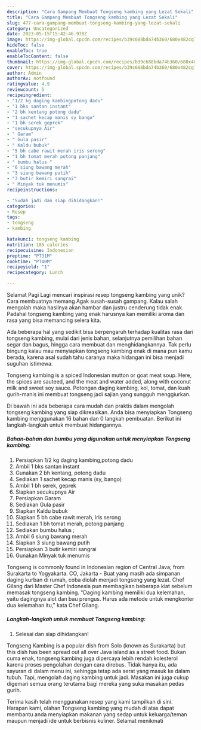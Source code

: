 ```yaml
---
description: "Cara Gampang Membuat Tongseng kambing yang Lezat Sekali"
title: "Cara Gampang Membuat Tongseng kambing yang Lezat Sekali"
slug: 477-cara-gampang-membuat-tongseng-kambing-yang-lezat-sekali
category: Uncategorized
date: 2023-05-15T15:42:46.978Z
image: https://img-global.cpcdn.com/recipes/b39c688bda74b360/680x482cq70/tongseng-kambing-foto-resep-utama.jpg
hideToc: false
enableToc: true
enableTocContent: false
thumbnail: https://img-global.cpcdn.com/recipes/b39c688bda74b360/680x482cq70/tongseng-kambing-foto-resep-utama.jpg
cover: https://img-global.cpcdn.com/recipes/b39c688bda74b360/680x482cq70/tongseng-kambing-foto-resep-utama.jpg
author: Admin
authorAv: notfound
ratingvalue: 4.9
reviewcount: 5
recipeingredient:
- "1/2 kg daging kambingpotong dadu"
- "1 bks santan instant"
- "2 bh kentang potong dadu"
- "1 sachet kecap manis sy bango"
- "1 bh serek geprek"
- "secukupnya Air"
- " Garam"
- " Gula pasir"
- " Kaldu bubuk"
- "5 bh cabe rawit merah iris serong"
- "1 bh tomat merah potong panjang"
- " bumbu halus "
- "6 siung bawang merah"
- "3 siung bawang putih"
- "3 butir kemiri sangrai"
- " Minyak tuk menumis"
recipeinstructions:

- "Sudah jadi dan siap dihidangkan!"
categories:
- Resep
tags:
- tongseng
- kambing

katakunci: tongseng kambing 
nutrition: 185 calories
recipecuisine: Indonesian
preptime: "PT31M"
cooktime: "PT40M"
recipeyield: "1"
recipecategory: Lunch

---
```



Selamat Pagi Lagi mencari inspirasi resep tongseng kambing yang unik? Cara membuatnya memang Agak susah-susah gampang. Kalau salah mengolah maka hasilnya akan hambar dan justru cenderung tidak enak. Padahal tongseng kambing yang enak harusnya kan memiliki aroma dan rasa yang bisa memancing selera kita.


Ada beberapa hal yang sedikit bisa berpengaruh terhadap kualitas rasa dari tongseng kambing, mulai dari jenis bahan, selanjutnya pemilihan bahan segar dan bagus, hingga cara membuat dan menghidangkannya. Tak perlu bingung kalau mau menyiapkan tongseng kambing enak di mana pun kamu berada, karena asal sudah tahu caranya maka hidangan ini bisa menjadi suguhan istimewa.

Tongseng kambing is a spiced Indonesian mutton or goat meat soup. Here, the spices are sauteed, and the meat and water added, along with coconut milk and sweet soy sauce. Potongan daging kambing, kol, tomat, dan kuah gurih-manis ini membuat tongseng jadi sajian yang sungguh menggiurkan.


Di bawah ini ada beberapa cara mudah dan praktis dalam mengolah tongseng kambing yang siap dikreasikan. Anda bisa menyiapkan Tongseng kambing menggunakan 16 bahan dan 0 langkah pembuatan. Berikut ini langkah-langkah untuk membuat hidangannya.

<!--inarticleads1-->

##### Bahan-bahan dan bumbu yang digunakan untuk menyiapkan Tongseng kambing:

1. Persiapkan 1/2 kg daging kambing,potong dadu
1. Ambil 1 bks santan instant
1. Gunakan 2 bh kentang, potong dadu
1. Sediakan 1 sachet kecap manis (sy, bango)
1. Ambil 1 bh serek, geprek
1. Siapkan secukupnya Air
1. Persiapkan  Garam
1. Sediakan  Gula pasir
1. Siapkan  Kaldu bubuk
1. Siapkan 5 bh cabe rawit merah, iris serong
1. Sediakan 1 bh tomat merah, potong panjang
1. Sediakan  bumbu halus ;
1. Ambil 6 siung bawang merah
1. Siapkan 3 siung bawang putih
1. Persiapkan 3 butir kemiri sangrai
1. Gunakan  Minyak tuk menumis


Tongseng is commonly found in Indonesian region of Central Java; from Surakarta to Yogyakarta. CO, Jakarta - Buat yang masih ada simpanan daging kurban di rumah, coba diolah menjadi tongseng yang lezat. Chef Gilang dari Master Chef Indonesia pun membagikan beberapa kiat sebelum memasak tongseng kambing. &#34;Daging kambing memiliki dua kelemahan, yaitu dagingnya alot dan bau prengus. Harus ada metode untuk mengkonter dua kelemahan itu,&#34; kata Chef Gilang. 

<!--inarticleads2-->

##### Langkah-langkah untuk membuat Tongseng kambing:


1. Selesai dan siap dihidangkan!

Tongseng Kambing is a popular dish from Solo (known as Surakarta) but this dish has been spread out all over Java island as a street food. Bukan cuma enak, tongseng kambing juga dipercaya lebih rendah kolesterol karena proses pengolahan dengan cara direbus. Tidak hanya itu, ada sayuran di dalam menu ini, sehingga tetap ada serat yang masuk ke dalam tubuh. Tapi, mengolah daging kambing untuk jadi. Masakan ini juga cukup digemari semua orang terutama bagi mereka yang suka masakan pedas gurih. 

Terima kasih telah menggunakan resep yang kami tampilkan di sini. Harapan kami, olahan Tongseng kambing yang mudah di atas dapat membantu anda menyiapkan makanan yang sedap untuk keluarga/teman maupun menjadi ide untuk berbisnis kuliner. Selamat menikmati
